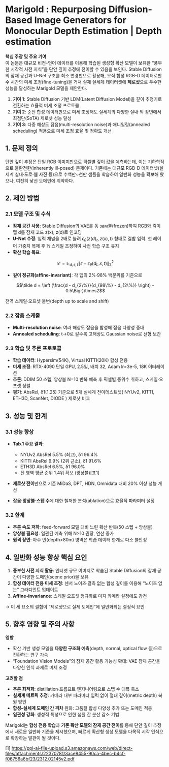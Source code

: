 # Marigold : Repurposing Diffusion-Based Image Generators for Monocular Depth Estimation | Depth estimation

**핵심 주장 및 주요 기여**  
이 논문은 대규모 비전-언어 데이터를 이용해 학습된 생성형 확산 모델이 보유한 “풍부한 시각적 사전 지식”을 단안 깊이 추정에 전이할 수 있음을 보인다. Stable Diffusion의 잠재 공간과 U-Net 구조를 최소 변경만으로 활용해, 오직 합성 RGB-D 데이터로만 수 시간의 미세 조정(fine-tuning)을 거쳐 실제 실세계 데이터셋에 **제로샷**으로 우수한 성능을 달성하는 Marigold 모델을 제안한다.

1. **기여 1**: Stable Diffusion 기반 LDM(Latent Diffusion Model)을 깊이 추정기로 전환하는 효율적 미세 조정 프로토콜  
2. **기여 2**: 순전 합성 데이터만으로 미세 조정해도 실세계의 다양한 실내·외 장면에서 최첨단(SoTA) 제로샷 성능 달성  
3. **기여 3**: 다중 해상도 잡음(multi-resolution noise)과 애니일링(annealed scheduling) 적용으로 미세 조정 효율 및 정확도 개선  

## 1. 문제 정의  
단안 깊이 추정은 단일 RGB 이미지만으로 픽셀별 깊이 값을 예측하는데, 이는 기하학적으로 불완전한(inherently ill-posed) 문제이다. 기존에는 대규모 RGB-D 데이터셋(실세계 실내·도로·웹 사진 등)으로 수백만~천만 샘플을 학습하여 일반화 성능을 확보해 왔으나, 여전히 낯선 도메인에 취약하다.

## 2. 제안 방법  

### 2.1 모델 구조 및 수식  
- **잠재 공간 사용**: Stable Diffusion의 VAE를 동 зам결(frozen)하여 RGB와 깊이 맵 d를 잠재 코드 z(x), z(d)로 인코딩  
- **U-Net 수정**: 입력 채널을 2배로 늘려 $ϵ_θ(z(d)_t, z(x), t)$ 형태로 결합 입력. 첫 레이어 가중치 복제 후 ½ 스케일 조정하여 사전 학습 구조 유지  
- **확산 학습 목표**:  
  
$$
    \mathcal{L} = \mathbb{E}_{d,ϵ,t}\big\|ϵ - ϵ_θ(d_t,\,x,\,t)\big\|^2_2
  $$  

- **깊이 정규화(affine-invariant)**: 각 맵의 2%·98% 백분위를 기준으로  
 

```math
\tilde d = \left (\frac{d - d_{2\%}}{d_{98\%} - d_{2\%}} \right) - 0.5\Bigr)\times2
```

전역 스케일·오프셋 불변(depth up to scale and shift)  

### 2.2 잡음 스케줄  
- **Multi-resolution noise**: 여러 해상도 잡음을 합성해 잡음 다양성 증대  
- **Annealed scheduling**: t→0로 갈수록 고해상도 Gaussian noise로 선형 보간  

### 2.3 학습 및 추론 프로토콜  
- **학습 데이터**: Hypersim(54K), Virtual KITTI(20K) 합성 전용  
- **미세 조정**: RTX-4090 단일 GPU, 2.5일, 배치 32, Adam lr=3e-5, 18K 이터레이션  
- **추론**: DDIM 50 스텝, 앙상블 N=10 반복 예측 후 픽셀별 중위수 취하고, 스케일·오프셋 정렬  
- **평가**: AbsRel, δ1(1.25) 기준으로 5개 실세계 전이테스트셋( NYUv2, KITTI, ETH3D, ScanNet, DIODE ) 제로샷 비교  

## 3. 성능 및 한계  

### 3.1 성능 향상  
- **Tab.1 주요 결과**:  
  - NYUv2 AbsRel 5.5% (최고), δ1 96.4%  
  - KITTI AbsRel 9.9% (2위 근소), δ1 91.6%  
  - ETH3D AbsRel 6.5%, δ1 96.0%  
  - 전 영역 평균 순위 1.4위 확보 (앙상블)[표1]  

- **제로샷 전이**만으로 기존 MiDaS, DPT, HDN, Omnidata 대비 20% 이상 성능 개선  
- **잡음·앙상블·스텝 수**에 대한 철저한 분석(ablation)으로 효율적 파라미터 설정  

### 3.2 한계  
- **추론 속도 저하**: feed-forward 모델 대비 느린 확산 반복(50 스텝 + 앙상블)  
- **앙상블 필요성**: 일관된 예측 위해 N>10 권장, 연산 증가  
- **원격 장면**: 아주 먼(depth>80m) 영역은 학습 데이터 한계로 다소 불안정  

## 4. 일반화 성능 향상 핵심 요인  
1. **풍부한 사전 지식 활용**: 인터넷 규모 이미지로 학습된 Stable Diffusion의 잠재 공간이 다양한 도메인(scene prior)을 보유  
2. **합성 데이터 전용 미세 조정**: 센서 노이즈·결측 없는 합성 깊이를 이용해 “노이즈 없는” 그라디언트 업데이트  
3. **Affine-invariance**: 스케일·오프셋 정규화로 미지 카메라 설정에도 강건  

→ 이 세 요소의 결합이 “제로샷으로 실제 도메인”에 일반화되는 결정적 요인  

## 5. 향후 영향 및 주의 사항  

**영향**  
- 확산 기반 생성 모델을 **다양한 구조화 예측**(depth, normal, optical flow 등)으로 전환하는 연구 가속  
- “Foundation Vision Models”의 잠재 공간 활용 가능성 확대: VAE 잠재 공간을 다양한 인식 과제로 미세 조정  

**고려할 점**  
- **추론 최적화**: distillation·프롬프트 엔지니어링으로 스텝 수 대폭 축소  
- **실세계 메트릭 추정**: 카메라 내부 파라미터 입력 없이 절대 깊이(metric depth) 복원 방안  
- **합성–실세계 도메인 간 격차** 완화: 고품질 합성 다양성 추가 또는 도메인 적응  
- **일관성 강화**: 생성적 특성으로 인한 샘플 간 분산 감소 기법  

Marigold는 **합성 전용 학습**과 **기존 확산 모델의 잠재 공간 전이**를 통해 단안 깊이 추정에서 새로운 일반화 기준을 제시했으며, 빠르게 확산형 생성 모델을 다목적 시각 인식으로 확장하는 발판이 될 것이다.

[1] https://ppl-ai-file-upload.s3.amazonaws.com/web/direct-files/attachments/22370781/3ace8455-90ca-4bec-b4cf-f06756a6bf23/2312.02145v2.pdf
